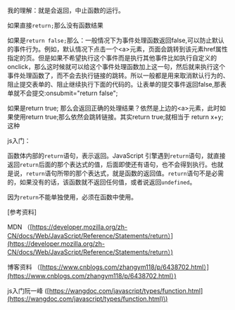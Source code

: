 我的理解：就是会返回，中止函数的运行。

如果直接`return;`那么没有函数结果

如果是`return false;`那么：一般情况下为事件处理函数返回false,可以防止默认的事件行为。例如，默认情况下点击一个&lt;a&gt;元素，页面会跳转到该元素href属性指定的页。但是如果不希望执行这个事件而是执行其他事件比如执行自定义的onclick，那么这时候就可以给这个事件处理函数加上这一句，然后就来执行这个事件处理函数了，而不会去执行链接的跳转。所以一般都是用来取消默认行为的、阻止提交表单的、阻止继续执行下面的代码的。让表单的提交事件返回false,那表单就不会提交:onsubmit="return false";

如果是return true; 那么会返回正确的处理结果？依然是上边的&lt;a&gt;元素，此时如果使用return true;那么依然会跳转链接。其实return true;就相当于 return x+y;这种

js入门：

函数体内部的`return`语句，表示返回。JavaScript 引擎遇到`return`语句，就直接返回`return`后面的那个表达式的值，后面即使还有语句，也不会得到执行。也就是说，`return`语句所带的那个表达式，就是函数的返回值。`return`语句不是必需的，如果没有的话，该函数就不返回任何值，或者说返回`undefined`。



因为`return`不能单独使用，必须在函数中使用。

  


\[参考资料\]

MDN （[https://developer.mozilla.org/zh-CN/docs/Web/JavaScript/Reference/Statements/return）](https://developer.mozilla.org/zh-CN/docs/Web/JavaScript/Reference/Statements/return）)

博客资料 （[https://www.cnblogs.com/zhangym118/p/6438702.html）](https://www.cnblogs.com/zhangym118/p/6438702.html）)

js入门阮一峰 \([https://wangdoc.com/javascript/types/function.html](https://wangdoc.com/javascript/types/function.html)\)

